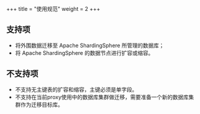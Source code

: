 +++
title = "使用规范"
weight = 2
+++

## 支持项

* 将外围数据迁移至 Apache ShardingSphere 所管理的数据库；
* 将 Apache ShardingSphere 的数据节点进行扩容或缩容。

## 不支持项

* 不支持无主键表的扩容和缩容，主键必须是单字段。
* 不支持在当前proxy使用中的数据库集群做迁移，需要准备一个新的数据库集群作为迁移目标库。
